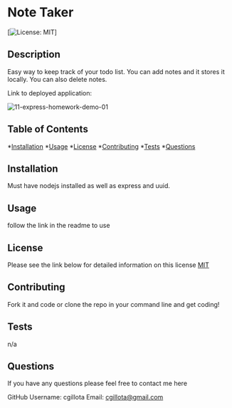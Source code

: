 # Note Taker
   [![License: MIT](https://img.shields.io/badge/License-MIT-yellow.svg)]

  ## Description
   
  Easy way to keep track of your todo list. You can add notes and it stores it locally. You can also delete notes.  

Link to deployed application: 

![11-express-homework-demo-01](https://user-images.githubusercontent.com/123133727/236912468-ddb999a0-9e6d-4b29-90d7-dcf3510f096f.png)


  ## Table of Contents
  *[Installation](#installation)
  *[Usage](#usage)
  *[License](#license)
  *[Contributing](#contributing)
  *[Tests](#tests)
  *[Questions](#questions)

  ## Installation
 
  Must have nodejs installed as well as express and uuid.

  ## Usage
  
  follow the link in the readme to use

  ## License 

  Please see the link below for detailed information on this license
  [MIT](https://opensource.org/licenses/MIT)

  ## Contributing
  
  Fork it and code or clone the repo in your command line and get coding! 

  ## Tests
  
  n/a

  ## Questions 

  If you have any questions please feel free to contact me here  

  GitHub Username: cgillota
  Email: cgillota@gmail.com


